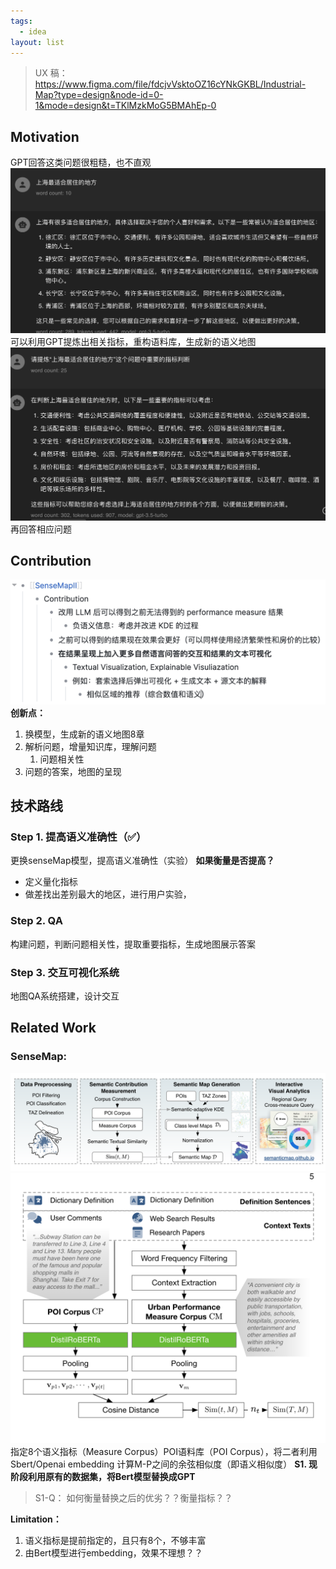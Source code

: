 ```yaml
---
tags:
  - idea
layout: list
---
```

> 
> UX 稿： https://www.figma.com/file/fdcjvVsktoOZ16cYNkGKBL/Industrial-Map?type=design&node-id=0-1&mode=design&t=TKlMzkMoG5BMAhEp-0


## Motivation
GPT回答这类问题很粗糙，也不直观
![](assets/Pasted%20image%2020240118151423.png)
可以利用GPT提炼出相关指标，重构语料库，生成新的语义地图
![](assets/Pasted%20image%2020240118151607.png)
再回答相应问题


## Contribution
![](assets/img_v3_027e_53dc05be-d0b0-4f50-81c2-86e3d367dd6g.jpg)
**创新点：**
1. 换模型，生成新的语义地图8章
2. 解析问题，增量知识库，理解问题
	1. 问题相关性
3. 问题的答案，地图的呈现




## 技术路线

### Step 1. 提高语义准确性（✅）
更换senseMap模型，提高语义准确性（实验）
**如果衡量是否提高？**
-  定义量化指标
- 做差找出差别最大的地区，进行用户实验，


### Step 2. QA
构建问题，判断问题相关性，提取重要指标，生成地图展示答案



### Step 3. 交互可视化系统
地图QA系统搭建，设计交互




## Related Work
###  SenseMap:
![](assets/Pasted%20image%2020240120125130.png)
![](assets/Pasted%20image%2020240120135840.png)
指定8个语义指标（Measure Corpus）POI语料库（POI Corpus），将二者利用Sbert/Openai embedding
计算M-P之间的余弦相似度（即语义相似度）
**S1. 现阶段利用原有的数据集，将Bert模型替换成GPT** 
> S1-Q： 如何衡量替换之后的优劣？？衡量指标？？



**Limitation：**
1. 语义指标是提前指定的，且只有8个，不够丰富
2. 由Bert模型进行embedding，效果不理想？？


